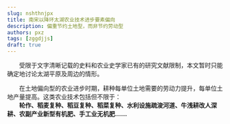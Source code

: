 ```yaml
---
slug: nshthnjpx
title: 南宋以降环太湖农业技术进步要素偏向
description: 偏重节约土地型，而非节约劳动型
authors: pxz
tags: [zggdjjs]
draft: true
---
```


&#8195;&#8195;受限于文字清晰记载的史料和农业史学家已有的研究文献限制，本文暂时只能确定地讨论太湖平原及周边的情形。

&#8195;&#8195;在土地偏向型的农业进步时期，耕种每单位土地需要的劳动力提升，每单位土地产量提高。这类农业技术包括但不限于：  
&#8195;&#8195;**轮作、稻麦复种、稻豆复种、稻菜复种、水利设施疏浚河道、牛浅耕改人深耕、农副产业新型有机肥、手工业无机肥……**

<!-- truncate -->
